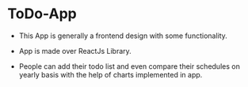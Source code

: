 # ToDo-App

- This App is generally a frontend design
  with some functionality.

- App is made over ReactJs Library.

- People can add their todo list and even
  compare their schedules on yearly basis 
  with the help of charts implemented in app.
  
